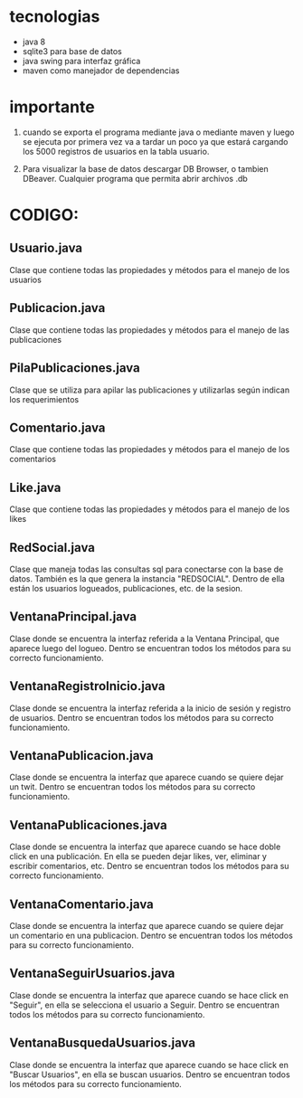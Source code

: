 # tecnologias
- java 8
- sqlite3 para base de datos
- java swing para interfaz gráfica
- maven como manejador de dependencias


# importante
1. cuando se exporta el programa mediante java o mediante maven y luego se ejecuta por primera vez va a tardar un poco ya que estará cargando los 5000 registros de usuarios en la tabla usuario.

2. Para visualizar la base de datos descargar DB Browser, o tambien DBeaver. Cualquier programa que permita abrir archivos .db

# CODIGO:

## Usuario.java
Clase que contiene todas las propiedades y métodos para el manejo de los usuarios

## Publicacion.java
Clase que contiene todas las propiedades y métodos para el manejo de las publicaciones

## PilaPublicaciones.java
Clase que se utiliza para apilar las publicaciones y utilizarlas según indican los requerimientos

## Comentario.java
Clase que contiene todas las propiedades y métodos para el manejo de los comentarios

## Like.java
Clase que contiene todas las propiedades y métodos para el manejo de los likes

## RedSocial.java
Clase que maneja todas las consultas sql para conectarse con la base de datos. También es la que genera la instancia "REDSOCIAL". Dentro de ella están los usuarios logueados, publicaciones, etc. de la sesion.

## VentanaPrincipal.java
Clase donde se encuentra la interfaz referida a la Ventana Principal, que aparece luego del logueo. Dentro se encuentran todos los métodos para su correcto funcionamiento.

## VentanaRegistroInicio.java
Clase donde se encuentra la interfaz referida a la inicio de sesión y registro de usuarios. Dentro se encuentran todos los métodos para su correcto funcionamiento.

## VentanaPublicacion.java
Clase donde se encuentra la interfaz que aparece cuando se quiere dejar un twit. Dentro se encuentran todos los métodos para su correcto funcionamiento.

## VentanaPublicaciones.java
Clase donde se encuentra la interfaz que aparece cuando se hace doble click en una publicación. En ella se pueden dejar likes, ver, eliminar y escribir comentarios, etc. Dentro se encuentran todos los métodos para su correcto funcionamiento.

## VentanaComentario.java
Clase donde se encuentra la interfaz que aparece cuando se quiere dejar un comentario en una publicacion. Dentro se encuentran todos los métodos para su correcto funcionamiento.

## VentanaSeguirUsuarios.java
Clase donde se encuentra la interfaz que aparece cuando se hace click en "Seguir", en ella se selecciona el usuario a Seguir. Dentro se encuentran todos los métodos para su correcto funcionamiento.

## VentanaBusquedaUsuarios.java
Clase donde se encuentra la interfaz que aparece cuando se hace click en "Buscar Usuarios", en ella se buscan usuarios. Dentro se encuentran todos los métodos para su correcto funcionamiento.
